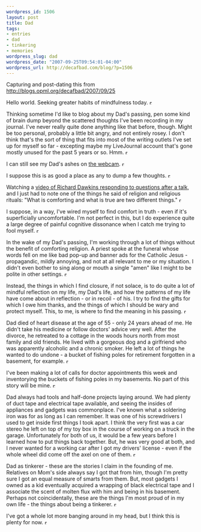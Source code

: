 ```yaml
--- 
wordpress_id: 1506
layout: post
title: Dad
tags: 
- entries
- dad
- tinkering
- memories
wordpress_slug: dad
wordpress_date: "2007-09-25T09:54:01-04:00"
wordpress_url: http://decafbad.com/blog/?p=1506
---
```

Capturing and post-dating this from <http://blogs.opml.org/decafbad/2007/09/25>

<p><a name="When:9:54:38AM"></a>Hello world.  Seeking greater habits of mindfulness today.&nbsp;<a href="/decafbad/2007/09/25#When:9:54:38AM"><img src="http://www.scripting.com/images/2001/09/20/sharpPermaLink3.gif" width="6" height="9" border="0" alt="Permanent link to this item in the archive."></a></p>
<p><a name="When:10:41:20AM"></a>Thinking sometime I'd like to blog about my Dad's passing, pen some kind of brain dump beyond the scattered thoughts I've been recording in my journal.  I've never really quite done anything like that before, though.  Might be too personal, probably a little bit angry, and not entirely rosey.  I don't think that's the sort of thing that fits into most of the writing outlets I've set up for myself so far - excepting maybe my LiveJournal account that's gone mostly unused for the past 5 years or so. Hmm.&nbsp;<a href="/decafbad/2007/09/25#When:10:41:20AM"><img src="http://www.scripting.com/images/2001/09/20/sharpPermaLink3.gif" width="6" height="9" border="0" alt="Permanent link to this item in the archive."></a></p>
<p><a name="When:12:20:25PM"></a>I can still see my Dad's ashes on <a href="http://johndee.com/ncn/irons_ncn.htm">the webcam</a>.&nbsp;<a href="/decafbad/2007/09/25#When:12:20:25PM"><img src="http://www.scripting.com/images/2001/09/20/sharpPermaLink3.gif" width="6" height="9" border="0" alt="Permanent link to this item in the archive."></a></p>
<p><a name="When:2:00:10PM"></a>I suppose this is as good a place as any to dump a few thoughts.&nbsp;<a href="/decafbad/2007/09/25#When:2:00:10PM"><img src="http://www.scripting.com/images/2001/09/20/sharpPermaLink3.gif" width="6" height="9" border="0" alt="Permanent link to this item in the archive."></a></p>
<p><a name="When:1:07:46PM"></a>Watching a <a href="http://www.videosift.com/video/Richard-Dawkins-responds-to-Jerry-Falwells-students">video of Richard Dawkins responding to questions after a talk</a>, and I just had to note one of the things he said of religion and religious rituals: "What is comforting and what is true are two different things."&nbsp;<a href="/decafbad/2007/09/25#When:1:07:46PM"><img src="http://www.scripting.com/images/2001/09/20/sharpPermaLink3.gif" width="6" height="9" border="0" alt="Permanent link to this item in the archive."></a></p>

<p><a name="When:1:18:56PM"></a>I suppose, in a way, I've wired myself to find comfort in truth - even if it's superficially uncomfortable.  I'm not perfect in this, but I do experience quite a large degree of painful cognitive dissonance when I catch me trying to fool myself.&nbsp;<a href="/decafbad/2007/09/25#When:1:18:56PM"><img src="http://www.scripting.com/images/2001/09/20/sharpPermaLink3.gif" width="6" height="9" border="0" alt="Permanent link to this item in the archive."></a></p>
<p><a name="When:1:13:18PM"></a>In the wake of my Dad's passing, I'm working through a lot of things without the benefit of comforting religion.  A priest spoke at the funeral whose words fell on me like bad pop-up and banner ads for the Catholic Jesus - propagandic, mildly annoying, and not at all relevant to me or my situation.  I didn't even bother to sing along or mouth a single "amen" like I might to be polite in other settings.&nbsp;<a href="/decafbad/2007/09/25#When:1:13:18PM"><img src="http://www.scripting.com/images/2001/09/20/sharpPermaLink3.gif" width="6" height="9" border="0" alt="Permanent link to this item in the archive."></a></p>
<p><a name="When:1:13:32PM"></a>Instead, the things in which I find closure, if not solace, is to do quite a lot of mindful reflection on my life, my Dad's life, and how the patterns of my life have come about in reflection - or in recoil - of his.  I try to find the gifts for which I owe him thanks, and the things of which I should be wary and protect myself.  This, to me, is where to find the meaning in his passing.&nbsp;<a href="/decafbad/2007/09/25#When:1:13:32PM"><img src="http://www.scripting.com/images/2001/09/20/sharpPermaLink3.gif" width="6" height="9" border="0" alt="Permanent link to this item in the archive."></a></p>
<p><a name="When:1:20:57PM"></a>Dad died of heart disease at the age of 55 - only 24 years ahead of me.  He didn't take his medicine or follow doctors' advice very well.  After the divorce, he retreated to a cottage in the woods hours north from most family and old friends.  He lived with a gorgeous dog and a girlfriend who was apparently alcoholic and a chronic smoker.  He left a lot of things he wanted to do undone - a bucket of fishing poles for retirement forgotten in a basement, for example.&nbsp;<a href="/decafbad/2007/09/25#When:1:20:57PM"><img src="http://www.scripting.com/images/2001/09/20/sharpPermaLink3.gif" width="6" height="9" border="0" alt="Permanent link to this item in the archive."></a></p>
<p><a name="When:1:55:32PM"></a>I've been making a lot of calls for doctor appointments this week and inventorying the buckets of fishing poles in my basements.  No part of this story will be mine.&nbsp;<a href="/decafbad/2007/09/25#When:1:55:32PM"><img src="http://www.scripting.com/images/2001/09/20/sharpPermaLink3.gif" width="6" height="9" border="0" alt="Permanent link to this item in the archive."></a></p>
<p><a name="When:1:46:28PM"></a>Dad always had tools and half-done projects laying around.  We had plenty of duct tape and electrical tape available, and seeing the insides of appliances and gadgets was commonplace.  I've known what a soldering iron was for as long as I can remember.  It was one of his screwdrivers I used to get inside first things I took apart.  I think the very first was a car stereo he left on top of my toy box in the course of working on a truck in the garage.  Unfortunately for both of us, it would be a few years before I learned how to put things back together.  But, he was very good at both, and I never wanted for a working car after I got my drivers' license - even if the whole wheel did come off the axel on one of them.&nbsp;<a href="/decafbad/2007/09/25#When:1:46:28PM"><img src="http://www.scripting.com/images/2001/09/20/sharpPermaLink3.gif" width="6" height="9" border="0" alt="Permanent link to this item in the archive."></a></p>
<p><a name="When:1:53:36PM"></a>Dad as tinkerer - these are the stories I claim in the founding of me.  Relatives on Mom's side always say I got that from him, though I'm pretty sure I got an equal measure of smarts from them.  But, most gadgets I owned as a kid eventually acquired a wrapping of black electrical tape and I associate the scent of molten flux with him and being in his basement.  Perhaps not coincidentally, these are the things I'm most proud of in my own life - the things about being a tinkerer.&nbsp;<a href="/decafbad/2007/09/25#When:1:53:36PM"><img src="http://www.scripting.com/images/2001/09/20/sharpPermaLink3.gif" width="6" height="9" border="0" alt="Permanent link to this item in the archive."></a></p>
<p><a name="When:1:58:17PM"></a>I've got a whole lot more banging around in my head, but I think this is plenty for now.&nbsp;<a href="/decafbad/2007/09/25#When:1:58:17PM"><img src="http://www.scripting.com/images/2001/09/20/sharpPermaLink3.gif" width="6" height="9" border="0" alt="Permanent link to this item in the archive."></a></p>

